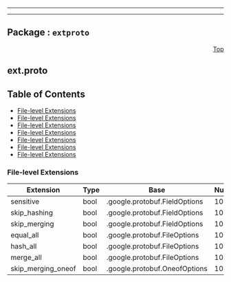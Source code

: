
---

---

## Package : `extproto`



<a name="top"></a>

<a name="API Reference for ext.proto"></a>
<p align="right"><a href="#top">Top</a></p>

## ext.proto


## Table of Contents


  - [File-level Extensions](#ext.proto-extensions)
  - [File-level Extensions](#ext.proto-extensions)
  - [File-level Extensions](#ext.proto-extensions)
  - [File-level Extensions](#ext.proto-extensions)
  - [File-level Extensions](#ext.proto-extensions)
  - [File-level Extensions](#ext.proto-extensions)
  - [File-level Extensions](#ext.proto-extensions)




 <!-- end messages -->

 <!-- end enums -->


<a name="ext.proto-extensions"></a>

### File-level Extensions
| Extension | Type | Base | Number | Description |
| --------- | ---- | ---- | ------ | ----------- |
| sensitive | bool | .google.protobuf.FieldOptions | 10073 |  |
| skip_hashing | bool | .google.protobuf.FieldOptions | 10071 |  |
| skip_merging | bool | .google.protobuf.FieldOptions | 10072 |  |
| equal_all | bool | .google.protobuf.FileOptions | 10072 |  |
| hash_all | bool | .google.protobuf.FileOptions | 10071 |  |
| merge_all | bool | .google.protobuf.FileOptions | 10073 |  |
| skip_merging_oneof | bool | .google.protobuf.OneofOptions | 10072 |  |

 <!-- end HasExtensions -->

 <!-- end services -->

